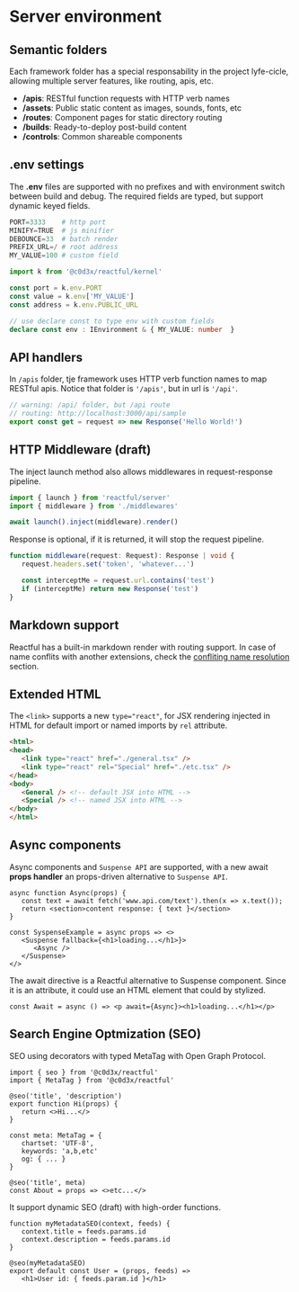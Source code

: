 <script src='../js/index.js'></script>
<style>@import url(../css/index.css);</style> 
<style>@import url(./environment.css);</style> 

# Server environment

## Semantic folders

Each framework folder has a special responsability in the project lyfe-cicle, allowing multiple server features, like routing, apis, etc.

* **/apis**: RESTful function requests with HTTP verb names
* **/assets**: Public static content as images, sounds, fonts, etc
* **/routes**: Component pages for static directory routing
* **/builds**: Ready-to-deploy post-build content
* **/controls**: Common shareable components

## .env settings

The **.env** files are supported with no prefixes and with environment switch between build and debug. The required fields are typed, but support dynamic keyed fields. 

<aside cols='4:5' style='margin-bottom: 10px'>

```py
PORT=3333    # http port
MINIFY=TRUE  # js minifier
DEBOUNCE=33  # batch render
PREFIX_URL=/ # root address
MY_VALUE=100 # custom field  
```

```ts
import k from '@c0d3x/reactful/kernel'

const port = k.env.PORT
const value = k.env['MY_VALUE']
const address = k.env.PUBLIC_URL
```
</aside>

```ts
// use declare const to type env with custom fields
declare const env : IEnvironment & { MY_VALUE: number  }
```

## API handlers

In  `/apis` folder, tje framework uses HTTP verb function names to map RESTful apis. Notice that folder is `'/apis'`, but in url is  `'/api'`.

```ts
// warning: /api/ folder, but /api route
// routing: http://localhost:3000/api/sample
export const get = request => new Response('Hello World!')
```

## HTTP Middleware (draft)

The inject launch method also allows middlewares in request-response pipeline.

```ts
import { launch } from 'reactful/server'
import { middleware } from './middlewares'

await launch().inject(middleware).render()
```

Response is optional, if it is returned, it will stop the request pipeline.

```ts
function middleware(request: Request): Response | void {
   request.headers.set('token', 'whatever...')

   const interceptMe = request.url.contains('test')
   if (interceptMe) return new Response('test')
}
```

## Markdown support

Reactful has a built-in markdown render with routing support. In case of name conflits with another extensions, check the <a href='structure.html#conflict-rules'>confliting name resolution</a> section.

## Extended HTML

The `<link>` supports a new `type="react"`, for JSX rendering injected in HTML for default import or named imports by `rel` attribute.

```html
<html>
<head>
   <link type="react" href="./general.tsx" />   
   <link type="react" rel="Special" href="./etc.tsx" />
</head>
<body>
   <General /> <!-- default JSX into HTML -->
   <Special /> <!-- named JSX into HTML -->
</body> 
</html>
```


## Async components

Async components and `Suspense API` are supported, with a new await **props handler** an props-driven alternative to `Suspense API`.

```tsx
async function Async(props) {
   const text = await fetch('www.api.com/text').then(x => x.text());
   return <section>content response: { text }</section>
}

const SyspenseExample = async props => <>
   <Suspense fallback={<h1>loading...</h1>}>
      <Async />
   </Suspense>
</>
```

The await directive is a Reactful alternative to Suspense component. Since it is an attribute, it could use an HTML element that could by stylized.

```tsx
const Await = async () => <p await={Async}><h1>loading...</h1></p>
```

## Search Engine Optmization (SEO)

SEO using decorators with typed MetaTag with Open Graph Protocol.

<aside cols='2'>

```tsx
import { seo } from '@c0d3x/reactful'
import { MetaTag } from '@c0d3x/reactful'

@seo('title', 'description') 
export function Hi(props) {
   return <>Hi...</>
}
```

```tsx
const meta: MetaTag = { 
   chartset: 'UTF-8', 
   keywords: 'a,b,etc' 
   og: { ... }
}

@seo('title', meta) 
const About = props => <>etc...</> 
```

</aside>

It support dynamic SEO (draft) with high-order functions.

```tsx
function myMetadataSEO(context, feeds) {  
   context.title = feeds.params.id
   context.description = feeds.params.id
}

@seo(myMetadataSEO) 
export default const User = (props, feeds) =>
   <h1>User id: { feeds.param.id }</h1>
```
